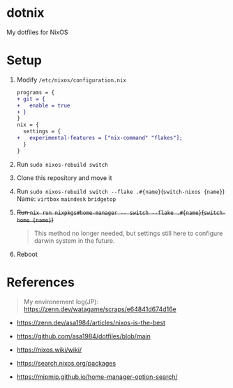 # dotnix

My dotfiles for NixOS

# Setup

1. Modify `/etc/nixos/configuration.nix`
   ```diff
   programs = {
   + git = {
   +   enable = true
   + }
   }
   nix = {
     settings = {
   +   experimental-features = ["nix-command" "flakes"];
     }
   }
   ```

2. Run `sudo nixos-rebuild switch`

3. Clone this repository and move it

4. Run `sudo nixos-rebuild switch --flake .#{name}`(`switch-nixos {name}`)  
   Name: `virtbox` `maindesk` `bridgetop`

5. ~~Run `nix run nixpkgs#home-manager -- switch --flake .#{name}`(`switch-home {name}`)~~  
   
   > This method no longer needed, but settings still here to configure darwin system in the future.
   
6. Reboot

# References

> My environement log(JP):  
> https://zenn.dev/watagame/scraps/e64841d674d16e

- https://zenn.dev/asa1984/articles/nixos-is-the-best
- https://github.com/asa1984/dotfiles/blob/main

- https://nixos.wiki/wiki/
- https://search.nixos.org/packages
- https://mipmip.github.io/home-manager-option-search/

